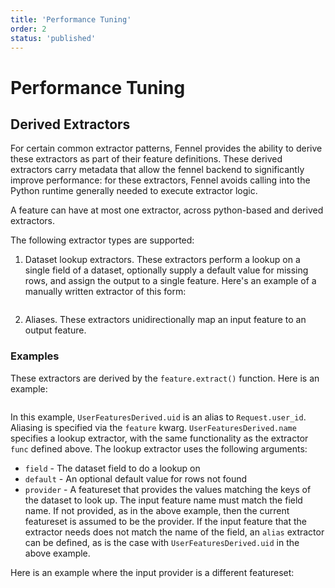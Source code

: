 ```yaml
---
title: 'Performance Tuning'
order: 2
status: 'published'
---
```


# Performance Tuning


## Derived Extractors

For certain common extractor patterns, Fennel provides the ability to derive these extractors as part of their
feature definitions. These derived extractors carry metadata that allow the fennel backend to significantly improve performance: for these extractors, Fennel avoids calling into the Python runtime generally needed to execute extractor logic.

A feature can have at most one extractor, across python-based and derived
extractors.

The following extractor types are supported:

1. Dataset lookup extractors. These extractors perform a lookup on a single field of a 
dataset, optionally supply a default value for missing rows, and assign
the output to a single feature. Here's an example of a manually written extractor of this form:
<pre snippet="featuresets/reading_datasets#featuresets_reading_datasets"></pre>

2. Aliases. These extractors unidirectionally map an input feature to an output feature. 

### Examples
These extractors are derived by the `feature.extract()` function. Here is an example:
<pre snippet="featuresets/reading_datasets#derived_extractors"></pre>

In this example, `UserFeaturesDerived.uid` is an alias to `Request.user_id`. Aliasing is 
specified via the `feature` kwarg. `UserFeaturesDerived.name` specifies a lookup extractor,
with the same functionality as the extractor `func` defined above. 
The lookup extractor uses the following arguments:
* `field` - The dataset field to do a lookup on
* `default` - An optional default value for rows not found  
* `provider` - A featureset that provides the values matching the keys of the dataset 
      to look up. The input feature name must match the field name. If not 
      provided, as in the above example, then the current featureset is assumed
      to be the provider. If the input feature that the extractor needs does not
      match the name of the field, an `alias` extractor can be defined, as is the
      case with `UserFeaturesDerived.uid` in the above example.

Here is an example where the input provider is a different featureset:
<pre snippet="featuresets/reading_datasets#derived_extractor_with_provider"></pre>